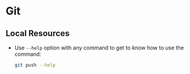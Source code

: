 # Git

## Local Resources

- Use `--help` option with any command to get to know how to use the command:

   ```bash
   git push --help
   ```
